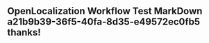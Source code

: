 <properties
ms.topic="hero-topic"
ms.test1="hero-topic"
ms.test2="test"/>

## OpenLocalization Workflow Test MarkDown a21b9b39-36f5-40fa-8d35-e49572ec0fb5 thanks!
